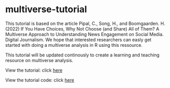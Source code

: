 # multiverse-tutorial
This tutorial is based on the article Pipal, C., Song, H., and Boomgaarden. H. (2022) If You Have Choices, Why Not Choose (and Share) All of Them? A Multiverse Approach
to Understanding News Engagement on Social Media. Digital Journalism. We hope that interested researchers can easly get started with doing a multiverse analysis in R using this ressource. 

This tutorial will be updated continously to create a learning and teaching resource on multiverse analysis.

View the tutorial: click [here](https://cpipal.github.io/multiverse-tutorial/multiverse_tutorial.html)

View the tutorial code: click [here](multiverse_tutorial.Rmd)



